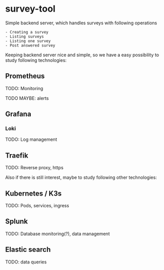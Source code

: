 # survey-tool

Simple backend server, which handles surveys with following operations

    - Creating a survey
    - Listing surveys
    - Listing one survey
    - Post answered survey

Keeping backend server nice and simple, so we have a easy possibility to study following technologies:

## Prometheus

TODO: Monitoring

TODO MAYBE: alerts

## Grafana

### Loki
TODO: Log management

## Traefik

TODO: Reverse proxy, https


Also if there is still interest, maybe to study following other technologies:

## Kubernetes / K3s

TODO: Pods, services, ingress


## Splunk

TODO: Database monitoring(?), data management

## Elastic search

TODO: data queries